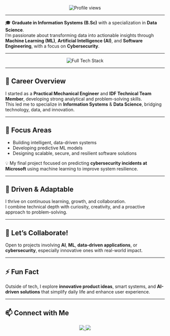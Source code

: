<!-- Cyber / Data Science Banner -->




<!-- Profile Views -->
<p align="center">
  <img src="https://komarev.com/ghpvc/?username=barcohen&label=visitors&color=blue&style=flat-square" alt="Profile views"/>
</p>

---

🎓 **Graduate in Information Systems (B.Sc)** with a specialization in **Data Science**.  
I’m passionate about transforming data into actionable insights through **Machine Learning (ML)**, **Artificial Intelligence (AI)**, and **Software Engineering**, with a focus on **Cybersecurity**.

---

<!-- Skills Icons -->
<p align="center">
  <img src="https://skillicons.dev/icons?i=py,jupyter,anaconda,r,pandas,numpy,sklearn,tableau,powerbi,tensorflow,sqlserver,mysql,postgresql,java,html,css,bootstrap,js,php,azure,docker,linux,vscode,git,bash,github&theme=dark" alt="Full Tech Stack" title="Python, R, SQL, ML, Cloud, Cybersecurity Tools" />
</p>

---

## 🚀 Career Overview

I started as a **Practical Mechanical Engineer** and **IDF Technical Team Member**, developing strong analytical and problem-solving skills.  
This led me to specialize in **Information Systems** & **Data Science**, bridging technology, data, and innovation.

---

## 🎯 Focus Areas

* Building intelligent, data-driven systems  
* Developing predictive ML models  
* Designing scalable, secure, and resilient software solutions  

💡 My final project focused on predicting **cybersecurity incidents at Microsoft** using machine learning to improve system resilience.

---

## 🌱 Driven & Adaptable

I thrive on continuous learning, growth, and collaboration.  
I combine technical depth with curiosity, creativity, and a proactive approach to problem-solving.

---

## 🤝 Let’s Collaborate!

Open to projects involving **AI**, **ML**, **data-driven applications**, or **cybersecurity**, especially innovative ones with real-world impact.

---

## ⚡ Fun Fact

Outside of tech, I explore **innovative product ideas**, smart systems, and **AI-driven solutions** that simplify daily life and enhance user experience.

---

## 📫 Connect with Me

<p align="center">
  <a href="https://www.linkedin.com/in/bar--cohen-" target="_blank">
    <img src="https://img.shields.io/badge/LinkedIn-0077B5?style=for-the-badge&logo=linkedin&logoColor=white"/>
  </a>
  <a href="https://github.com/BarCohen-dot" target="_blank">
    <img src="https://img.shields.io/badge/GitHub-181717?style=for-the-badge&logo=github&logoColor=white"/>
  </a>
</p>

